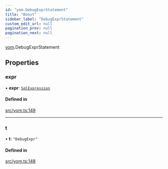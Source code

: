 ```yaml
---
id: "yom.DebugExprStatement"
title: "Boost"
sidebar_label: "DebugExprStatement"
custom_edit_url: null
pagination_prev: null
pagination_next: null
---
```


[yom](../namespaces/yom.md).DebugExprStatement

## Properties

### expr

• **expr**: [`SqlExpression`](../namespaces/yom.md#sqlexpression)

#### Defined in

[src/yom.ts:149](https://github.com/yolmio/boost/blob/b239488/src/yom.ts#L149)

___

### t

• **t**: ``"DebugExpr"``

#### Defined in

[src/yom.ts:148](https://github.com/yolmio/boost/blob/b239488/src/yom.ts#L148)
